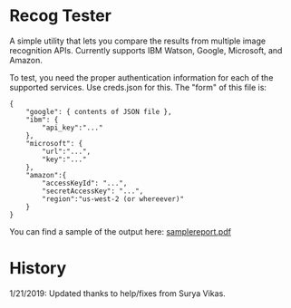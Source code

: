 Recog Tester
===

A simple utility that lets you compare the results from multiple image recognition APIs. Currently supports IBM Watson, Google, Microsoft, and Amazon.

To test, you need the proper authentication information for each of the supported services. Use creds.json for this. The "form" of this file is:

	{
		"google": { contents of JSON file },
		"ibm": {
			"api_key":"..."
		},
		"microsoft": {
			"url":"...",
			"key":"..."
		}, 
		"amazon":{
			"accessKeyId": "...",
			"secretAccessKey": "...",
			"region":"us-west-2 (or whereever)"
		}
	}

You can find a sample of the output here: [samplereport.pdf](./samplereport.pdf)

History
===

1/21/2019: Updated thanks to help/fixes from Surya Vikas.